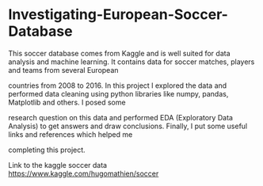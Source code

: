 # Investigating-European-Soccer-Database

This soccer database comes from Kaggle and is well suited for data analysis and machine learning. It contains data for soccer matches, players and teams from several European

countries from 2008 to 2016. In this project I explored the data and performed data cleaning using python libraries like numpy, pandas, Matplotlib and others. I posed some

research question on this data and performed EDA (Exploratory Data Analysis) to get answers and draw conclusions. Finally, I put some useful links and references which helped me

completing this project.

Link to the kaggle soccer data https://www.kaggle.com/hugomathien/soccer
